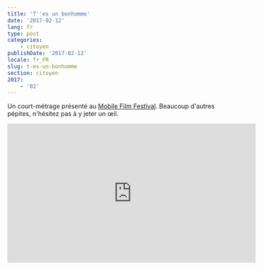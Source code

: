```yaml
---
title: 'T''es un bonhomme'
date: '2017-02-12'
lang: fr
type: post
categories:
    - citoyen
publishDate: '2017-02-12'
locale: fr_FR
slug: t-es-un-bonhomme
section: citoyen
2017:
    - '02'
---
```


Un court-métrage présenté au [Mobile Film Festival](http://www.mobilefilmfestival.fr/). Beaucoup d'autres pépites, n'hésitez pas à y jeter un œil.

<!--more-->

<div class="videoWrapper">
<iframe width="560" height="315" src="https://www.youtube-nocookie.com/embed/Gz_AKsxj6-M" frameborder="0" allow="autoplay; encrypted-media" allowfullscreen></iframe>
</div>